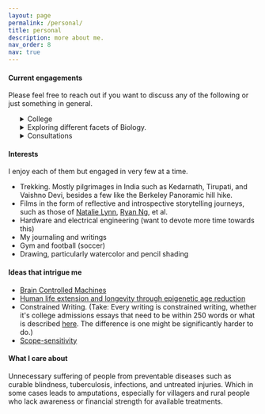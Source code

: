 ```yaml
---
layout: page
permalink: /personal/
title: personal
description: more about me.
nav_order: 8
nav: true
---
```


#### Current engagements

Please feel free to reach out if you want to discuss any of the following or just something in general.

<ul>  
<details>
  <summary> College </summary>
  <ul>
    <li>Honors Linear Algebra, Differential Equations, Microeconomics, Physics Lab (classical mechanics and thermodynamics), Digital Creative Writing, and two orientation courses.</li>
    <li>Also, involved with two cultural clubs and two martial arts clubs (Brazilian Jiu-Jitsu and Muay Thai) and pursuing my Cancer Biology research under a Doctor here :)</li>
    <li>And finally, taking Qubit by Qubit's Quantum Computing course.</li>
  </ul>
</details>

  
<details>
  <summary> Exploring different facets of Biology. </summary>
Cancer systems, Longevity, Augmented animals, Neuro, etc.
</details>
  
<details>
  <summary> Consultations </summary>
Lately, I've been having some really interesting conversations! Specifically, I've been chatting with people and organizations about supporting early career researchers, fostering math communities, and exploring <a href='https://twitter.com/srijonrick/status/1643713147583471616?s=20'>gap year experiences</a>. In the past, I've had the pleasure of collaborating with organizations such as the AI Alignment Awards (formerly The Turing Prize), Emergent Ventures India, Scaler, Effective Thesis, Jane Street, and others on these topics. I've also been mentoring students on article publication and the Spirit of Ramanujan Fellowship, which has been a lot of fun.
</details>
</ul>

#### Interests
I enjoy each of them but engaged in very few at a time.

<ul>
<li>Trekking. Mostly pilgrimages in India such as Kedarnath, Tirupati, and Vaishno Devi, besides a few like the Berkeley Panoramic hill hike.</li>
<li> Films in the form of reflective and introspective storytelling journeys, such as those of <a href='https://www.youtube.com/@nataliexlynn'>Natalie Lynn</a>, <a href='https://www.youtube.com/@RyanNgFilms'>Ryan Ng</a>, et al. </li>
<li>Hardware and electrical engineering (want to devote more time towards this)</li>
<li>My journaling and writings </li>
<li>Gym and football (soccer) </li>
<li>Drawing, particularly watercolor and pencil shading</li>
</ul>

#### Ideas that intrigue me 

<ul>
  <li><a href='https://www.youtube.com/watch?v=TFArCKhnbuY&t=5s'>Brain Controlled Machines</a> </li>
  <li><a href='https://www.youtube.com/@BryanJohnson/about'>Human life extension and longevity through epigenetic age reduction</a> </li>
  <li>Constrained Writing. (Take: Every writing is constrained writing, whether it's college admissions essays that need to be within 250 words or what is described <a href='https://www.youtube.com/watch?v=PnvPY_d0njs'>here</a>. The difference is one might be significantly harder to do.) </li>
  <li><a href='https://mindingourway.com/on-caring/'>Scope-sensitivity</a> </li>
</ul>

#### What I care about

Unnecessary suffering of people from preventable diseases such as curable blindness, tuberculosis, infections, and untreated injuries. Which in some cases leads to amputations, especially for villagers and rural people who lack awareness or financial strength for available treatments.
